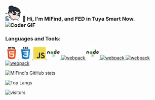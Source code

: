 <h3 align="left">
 <abc>
  <img src="./favicon.png" alt="Coder GIF" width="50" height="50">
  <span>👋 Hi, I'm MIFind, and FED in Tuya Smart Now.<span>
<br>
<img src="https://media.giphy.com/media/1NYkJ0wTvncdXV5dN5/giphy.gif" alt="Coder GIF" width="300" height="300">
</abc>

</h3> 
<h3 align="left">Languages and Tools:</h3>
<p align="left">
    <a href="https://www.w3.org/html/" target="_blank"> <img src="https://raw.githubusercontent.com/devicons/devicon/master/icons/html5/html5-original-wordmark.svg" alt="html5" width="40" height="40"/> </a>
    <a href="https://www.w3schools.com/css/" target="_blank"> <img src="https://raw.githubusercontent.com/devicons/devicon/master/icons/css3/css3-original-wordmark.svg" alt="css3" width="40" height="40"/> </a>
    <a href="https://developer.mozilla.org/en-US/docs/Web/JavaScript" target="_blank"> <img src="https://raw.githubusercontent.com/devicons/devicon/master/icons/javascript/javascript-original.svg" alt="javascript" width="40" height="40"/> </a>
    <a href="https://nodejs.org" target="_blank"> <img src="https://raw.githubusercontent.com/devicons/devicon/master/icons/nodejs/nodejs-original-wordmark.svg" alt="nodejs" width="40" height="40"/> </a>
<a href="https://webpack.js.org/" target="_blank"> <img src="https://www.vectorlogo.zone/logos/js_webpack/js_webpack-icon.svg" alt="webpack" width="40" height="40"/> </a>
    <a href="https://nodejs.org" target="_blank"> <img src="https://raw.githubusercontent.com/devicons/devicon/master/icons/nodejs/nodejs-original-wordmark.svg" alt="nodejs" width="40" height="40"/> </a>
    <a href="https://github.com/facebook/react" target="_blank"> <img src="https://www.vectorlogo.zone/logos/reactjs/reactjs-ar21.svg" alt="webpack" height="40"/> </a>
 <a href="https://flutter.dev/" target="_blank"> <img src="https://www.vectorlogo.zone/logos/flutterio/flutterio-ar21.svg" alt="webpack"  height="40"/> </a>
  <a href="https://www.google.com/chrome/" target="_blank"> <img src="https://www.vectorlogo.zone/logos/google_chrome/google_chrome-ar21.svg" alt="webpack" height="40"/> </a>
 
</p>

![MIFind's GitHub stats](https://github-readme-stats.vercel.app/api?username=MIFind&show_icons=true&theme=radical)

![Top Langs](https://github-readme-stats.vercel.app/api/top-langs/?username=MIFind&layout=radical)

![visitors](https://visitor-badge.glitch.me/badge?page_id=page.id)
